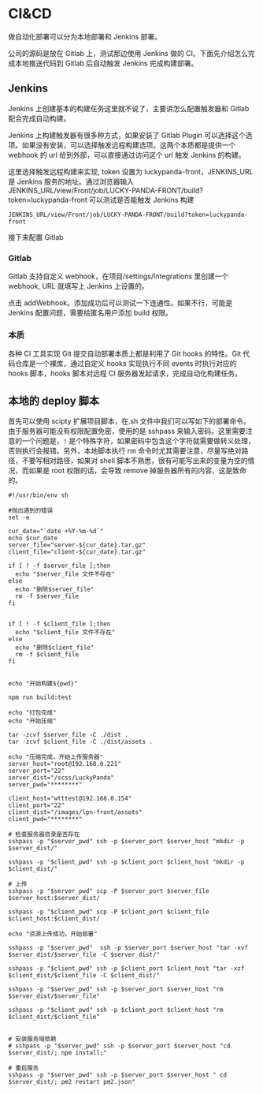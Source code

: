 # CI&CD

做自动化部署可以分为本地部署和 Jenkins 部署。

公司的源码是放在 Gitlab 上，测试那边使用 Jenkins 做的 CI。下面先介绍怎么完成本地推送代码到 Gitlab 后自动触发 Jenkins 完成构建部署。

## Jenkins

Jenkins 上创建基本的构建任务这里就不说了，主要讲怎么配置触发器和 Gitlab 配合完成自动构建。

Jenkins 上构建触发器有很多种方式，如果安装了 Gitlab Plugin 可以选择这个选项。如果没有安装，可以选择触发远程构建选项。这两个本质都是提供一个 webhook 的 url 给到外部，可以直接通过访问这个 url 触发 Jenkins 的构建。

这里选择触发远程构建来实现, token 设置为 luckypanda-front，JENKINS_URL 是 Jenkins 服务的地址。通过浏览器输入 JENKINS_URL/view/Front/job/LUCKY-PANDA-FRONT/build?token=luckypanda-front 可以测试是否能触发 Jenkins 构建

```shell
JENKINS_URL/view/Front/job/LUCKY-PANDA-FRONT/build?token=luckypanda-front

```

接下来配置 Gitlab

### Gitlab

Gitlab 支持自定义 webhook，在项目/settings/Integrations 里创建一个 webhook, URL 就填写上 Jenkins 上设置的。

点击 addWebhook。添加成功后可以测试一下连通性。如果不行，可能是 Jenkins 配置问题，需要给匿名用户添加 build 权限。

### 本质

各种 CI 工具实现 Git 提交自动部署本质上都是利用了 Git hooks 的特性。Git 代码仓库是一个裸库，通过自定义 hooks 实现执行不同 events 时执行对应的 hooks 脚本，hooks 脚本对远程 CI 服务器发起请求，完成自动化构建任务。

## 本地的 deploy 脚本

首先可以使用 scipty 扩展项目脚本，在.sh 文件中我们可以写如下的部署命令。
由于服务器可能没有权限配置免密，使用的是 sshpass 来输入密码。这里需要注意的一个问题是，`!` 是个特殊字符，如果密码中包含这个字符就需要做转义处理，否则执行会报错。另外，本地脚本执行 rm 命令时尤其需要注意，尽量写绝对路径，不要写相对路径，如果对 shell 脚本不熟悉，很有可能写出来的变量为空的情况，而如果是 root 权限的话，会导致 remove 掉服务器所有的内容，这是致命的。

```shell
#!/usr/bin/env sh

#抛出遇到的错误
set -e

cur_date="`date +%Y-%m-%d`"
echo $cur_date
server_file="server-${cur_date}.tar.gz"
client_file="client-${cur_date}.tar.gz"

if [ ! -f $server_file ];then
  echo "$server_file 文件不存在"
else
  echo "删除$server_file"
  rm -f $server_file
fi


if [ ! -f $client_file ];then
  echo "$client_file 文件不存在"
else
  echo "删除$client_file"
  rm -f $client_file
fi


echo "开始构建${pwd}"

npm run build:test

echo "打包完成"
echo "开始压缩"

tar -zcvf $server_file -C ./dist .
tar -zcvf $client_file -C ./dist/assets .

echo "压缩完成，开始上传服务器"
server_host="root@192.168.0.221"
server_port="22"
server_dist="/scss/LuckyPanda"
server_pwd="********"

client_host="wtttest@192.168.0.154"
client_port="22"
client_dist="/images/lpn-front/assets"
client_pwd="********"

# 检查服务器目录是否存在
sshpass -p "$server_pwd" ssh -p $server_port $server_host "mkdir -p $server_dist/"

sshpass -p "$client_pwd" ssh -p $client_port $client_host "mkdir -p $client_dist/"

# 上传
sshpass -p "$server_pwd" scp -P $server_port $server_file $server_host:$server_dist/

sshpass -p "$client_pwd" scp -P $client_port $client_file $client_host:$client_dist/

echo "资源上传成功，开始部署"

sshpass -p "$server_pwd"  ssh -p $server_port $server_host "tar -xvf $server_dist/$server_file -C $server_dist/"

sshpass -p "$client_pwd" ssh -p $client_port $client_host "tar -xzf $client_dist/$client_file -C $client_dist/"

sshpass -p "$server_pwd" ssh -p $server_port $server_host "rm  $server_dist/$server_file"

sshpass -p "$client_pwd" ssh -p $client_port $client_host "rm  $client_dist/$client_file"


# 安装服务端依赖
# sshpass -p "$server_pwd" ssh -p $server_port $server_host "cd $server_dist/; npm install;"

# 重启服务
sshpass -p "$server_pwd" ssh -p $server_port $server_host " cd $server_dist/; pm2 restart pm2.json"



```
